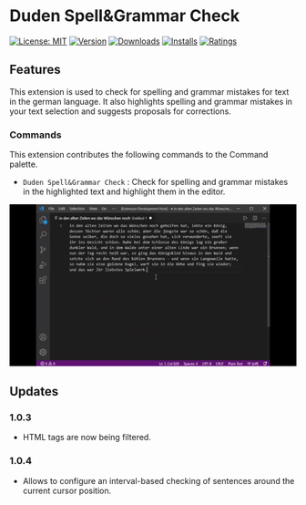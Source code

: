 # Duden Spell&Grammar Check

[![License: MIT](https://img.shields.io/badge/License-MIT-brightgreen.svg)](https://opensource.org/licenses/MIT)
[![Version](https://vsmarketplacebadge.apphb.com/version-short/Captain-Arni.duden-spell-grammar-check.svg)](https://github.com/CaptainArni/vscode-duden-spell-grammar-check)
[![Downloads](https://vsmarketplacebadge.apphb.com/downloads/Captain-Arni.duden-spell-grammar-check.svg)](https://github.com/CaptainArni/vscode-duden-spell-grammar-check)
[![Installs](https://vsmarketplacebadge.apphb.com/installs/Captain-Arni.duden-spell-grammar-check.svg)](https://github.com/CaptainArni/vscode-duden-spell-grammar-check)
[![Ratings](https://vsmarketplacebadge.apphb.com/rating-short/Captain-Arni.duden-spell-grammar-check.svg)](https://github.com/CaptainArni/vscode-duden-spell-grammar-check)

## Features

This extension is used to check for spelling and grammar mistakes for text in the german language. It also highlights spelling and grammar mistakes in your text selection and suggests proposals for corrections.

### Commands

This extension contributes the following commands to the Command palette.

- `Duden Spell&Grammar Check` : Check for spelling and grammar mistakes in the highlighted text and highlight them in the editor.

![Preview](https://raw.githubusercontent.com/CaptainArni/vscode-duden-spell-grammar-check/main/assets/duden.gif)

## Updates

### 1.0.3

- HTML tags are now being filtered.

### 1.0.4

- Allows to configure an interval-based checking of sentences around the current cursor position.